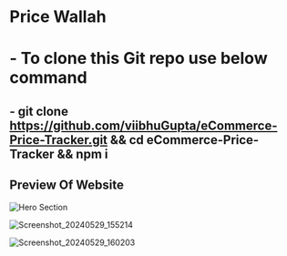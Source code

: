 # Price Wallah  

# - To clone this Git repo use below command
## - git clone https://github.com/viibhuGupta/eCommerce-Price-Tracker.git && cd eCommerce-Price-Tracker && npm i

## Preview Of Website
![Hero Section](https://github.com/viibhuGupta/eCommerce-Price-Tracker/assets/108029219/3da593ec-7170-4d54-9e67-6fa795c6c389)


![Screenshot_20240529_155214](https://github.com/viibhuGupta/eCommerce-Price-Tracker/assets/108029219/1950e200-8df6-4d28-819a-a902ad571af7)


![Screenshot_20240529_160203](https://github.com/viibhuGupta/eCommerce-Price-Tracker/assets/108029219/b99dbe1d-9e29-41e3-b99d-2893ff08dd11)









